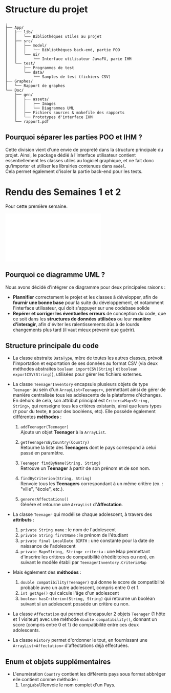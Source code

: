 # Structure du projet 

```
.
├── App/
│   ├── lib/
│   │   └── Bibliothèques utiles au projet
│   ├── src/
│   │   ├── model/
│   │   │   └── Bibliothèques back-end, partie POO
│   │   └── ui/
│   │       └── Interface utilisateur JavaFX, parie IHM
│   └── test/
│       ├── Programmes de test
│       └── data/
│           └── Samples de test (fichiers CSV)
├── Graphes/
│   └── Rapport de graphes
└── Doc/
    ├── gen/
    │   ├── assets/
    │   │   ├── Images
    │   │   └── Diagrammes UML
    │   ├── Fichiers sources & makefile des rapports
    │   └── Prototypes d'interface IHM
    └── rapport.pdf  
```

## Pourquoi séparer les parties POO et IHM ? 

Cette division vient d'une envie de propreté dans la structure principale du projet. Ainsi, le package dédié à l'interface utilisateur contient essentiellement les classes utiles au logiciel graphique, et ne fait donc qu'importer et utiliser les librairies contenues dans `model`.  
Cela permet également d'isoler la partie back-end pour les tests.

# Rendu des Semaines 1 et 2

Pour cette première semaine.

![Diagramme UML du projet](assets/DiagramUML.pdf)

## Pourquoi ce diagramme UML ? 

Nous avons décidé d'intégrer ce diagramme pour deux principales raisons : 
 - **Plannifier** correctement le projet et les classes à développer, afin de **fournir une bonne base** pour la suite du développement, et notamment l'interface utilisateur, qui doit s'appuyer sur une codebase solide
 - **Repérer et corriger les éventuelles erreurs** de conception du code, que ce soit dans les **structures de données utilisées** ou leur **manière d'interagir**, afin d'éviter les ralentissements dûs à de lourds changements plus tard (il vaut mieux prévenir que guérir).

## Structure principale du code

- La classe abstraite `DataType`, mère de toutes les autres classes, prévoit l'importation et exportation de ses données au format CSV (via deux méthodes abstraites `boolean importCSV(String)` et `boolean exportCSV(String)`), utilisées pour gérer les fichiers externes. 

- La classe `TeenagerInventory` encapsule plusieurs objets de type `Teenager` au sein d'un `ArrayList<Teenager>`, permettant ainsi de gérer de manière centralisée tous les adolescents de la plateforme d'échanges. En dehors de cela, son attribut principal est `CriteriaMap<String, String>`, qui renseigne tous les critères existants, ainsi que leurs types (`T` pour du texte, `B` pour des booléens, etc). Elle possède également différentes **méthodes** :

    1. `addTeenager(Teenager)`  
   Ajoute un objet **Teenager** à la `ArrayList`.

    2. `getTeenagersByCountry(Country)`  
    Retourne la liste des **Teenagers** dont le pays correspond à celui passé en paramètre.

    3. `Teenager findByName(String, String)`  
    Retrouve un **Teenager** à partir de son prénom et de son nom.

    4. `findByCriterion(String, String)`  
    Renvoie tous les **Teenagers** correspondant à un même critère (ex. : "ville", "école", etc.).

    5. `genererAffectations()`  
    Génère et retourne une `ArrayList` d'**Affectation**.

- La classe `Teenager` qui modélise chaque adolescent, à travers des **attributs** : 
    1. `private String name` : le nom de l'adolescent
    2. `private String firstName` : le prénom de l'étudiant
    3. `private final LocalDate BIRTH` : une constante pour la date de naissance de l'adolescent
    4. `private Map<String, String> criteria` : une Map permettant d'inscrire les critères de compatibilité (rhédibitoires ou non), en suivant le modèle établi par `TeenagerInventory.CriteriaMap`  
 - Mais également des **méthodes** : 
    1. `double compatibility(Teenager)` qui donne le score de compatibilité probable avec un autre adolescent, compris entre 0 et 1.
    2. `int getAge()` qui calcule l'âge d'un adolescent
    3. `boolean hasCriterion(String, String)` qui retourne un booléan suivant si un adolescent possède un critère ou non.
    

- La classe `Affectation` qui permet d'encapsuler 2 objets `Teenager` (1 hôte et 1 visiteur) avec une méthode `double compatibility()`, donnant un score (compris entre 0 et 1) de compatibilité entre ces deux adolescents.

- La classe `History` permet d'ordonner le tout, en fournissant une `ArrayList<Affectation>` d'affectations déjà effectuées. 

## Enum et objets supplémentaires

- L'enumération `Country` contient les différents pays sous format abbréger elle contient comme méthode :
    1. `longLabel`Renvoie le nom complet d'un Pays.

